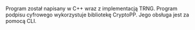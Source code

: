 Program został napisany w C++ wraz z implementacją TRNG. Program podpisu cyfrowego wykorzystuje bibliotekę CryptoPP. Jego obsługa jest za pomocą CLI.
